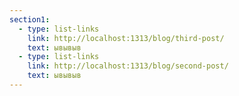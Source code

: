 ```yaml
---
section1:
  - type: list-links
    link: http://localhost:1313/blog/third-post/
    text: ывывыв
  - type: list-links
    link: http://localhost:1313/blog/second-post/
    text: ывывыв
---
```


